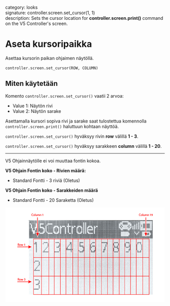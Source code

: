 category: looks  
signature: controller.screen.set_cursor(1, 1)  
description: Sets the cursor location for **controller.screen.print()** command on the V5 Controller's screen.

# Aseta kursoripaikka


Asettaa kursorin paikan ohjaimen näytöllä.

```don
controller.screen.set_cursor(ROW, COLUMN)
```

## Miten käytetään

Komento `controller.screen.set_cursor()` vaatii 2 arvoa:

* Value 1: Näytön rivi 
* Value 2: Näytön sarake

Asettamalla kursori sopiva rivi ja sarake saat tulostettua komennolla `controller.screen.print()` haluttuun kohtaan näyttöä.

`controller.screen.set_cursor()` hyväksyy rivin **row** välillä **1 - 3**.

`controller.screen.set_cursor()` hyväksyy sarakkeen **column** välillä **1 - 20**.

---

V5 Ohjainnäytölle ei voi muuttaa fontin kokoa.

**V5 Ohjain Fontin koko - Rivien määrä:**

* Standard Fontti - 3 riviä (Oletus)

**V5 Ohjain Fontin koko - Sarakkeiden määrä**

* Standard Fontti - 20 Saraketta (Oletus)

![controller_screen_info](v5_controller_rows_columns.jpg)

<advanced>
</advanced>
